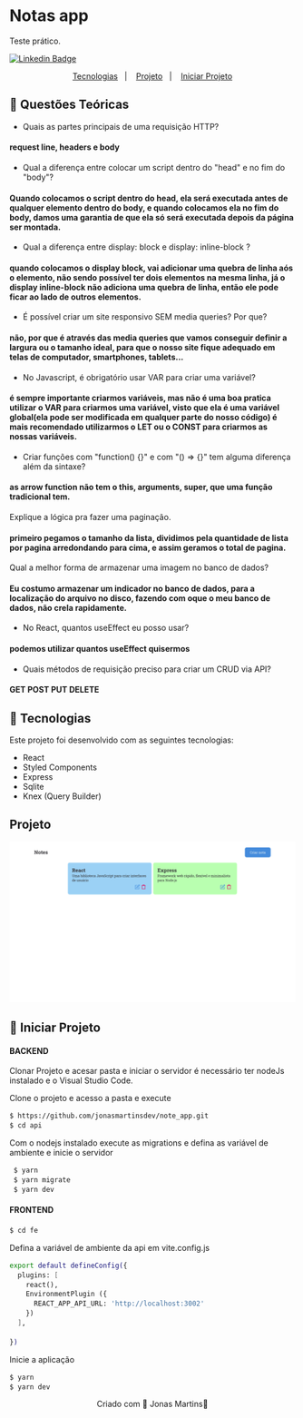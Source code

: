 # Notas app

 Teste prático.
 
[![Linkedin Badge](https://img.shields.io/badge/-JonasMartins-blue?style=flat-square&logo=Linkedin&logoColor=white&link=https://https://www.linkedin.com/in/jonas-martins-950a30184/)](https://www.linkedin.com/in/jonas-martins-950a30184/)


 <p align="center">
  <a href="#-tecnologias">Tecnologias</a>&nbsp;&nbsp;&nbsp;|&nbsp;&nbsp;&nbsp;
  <a href="#-projeto">Projeto</a>&nbsp;&nbsp;&nbsp;|&nbsp;&nbsp;&nbsp;
  <a href="#-projeto">Iniciar Projeto</a>
</p>

## 🚀 Questões Teóricas

- Quais as partes principais de uma requisição HTTP?
#### request line, headers e body

- Qual a diferença entre colocar um script dentro do "head" e no fim do "body"?
#### Quando colocamos o script dentro do head, ela será executada antes de qualquer elemento dentro do body, e quando colocamos ela no fim do body, damos uma garantia de que ela só será executada depois da página ser montada.

 - Qual a diferença entre display: block e display: inline-block ?
#### quando colocamos o display block, vai adicionar uma quebra de linha aós o elemento, não sendo possível ter dois elementos na mesma linha, já o display inline-block não adiciona uma quebra de linha, então ele pode ficar ao lado de outros elementos.

- É possível criar um site responsivo SEM media queries? Por que?
#### não, por que é através das media queries que vamos conseguir definir a largura ou o tamanho ideal, para que o nosso site fique adequado em telas de computador, smartphones, tablets... 

- No Javascript, é obrigatório usar VAR para criar uma variável?
#### é sempre importante criarmos variáveis, mas  não é uma boa pratica utilizar o VAR para criarmos uma variável, visto que ela é uma variável global(ela pode ser modificada em qualquer parte do nosso código) é mais recomendado utilizarmos o LET ou o CONST para criarmos as nossas variáveis.

- Criar funções com "function() {}" e com "() => {}" tem alguma diferença além da sintaxe?
#### as arrow function não tem o this, arguments, super, que uma função tradicional tem. 

Explique a lógica pra fazer uma paginação.
#### primeiro pegamos o tamanho da lista, dividimos pela quantidade de lista por pagina arredondando para cima, e assim geramos o total de pagina.

Qual a melhor forma de armazenar uma imagem no banco de dados?
#### Eu costumo armazenar um indicador no banco de dados, para a localização do arquivo no disco, fazendo com oque o meu banco de dados, não crela rapidamente.

- No React, quantos useEffect eu posso usar?
#### podemos utilizar quantos useEffect quisermos

- Quais métodos de requisição preciso para criar um CRUD via API?
#### GET POST PUT DELETE


## 🚀 Tecnologias

Este projeto foi desenvolvido com as seguintes tecnologias:

- React
- Styled Components
- Express
- Sqlite
- Knex (Query Builder)



## Projeto

![image](.github/background.png)

## 🚀 Iniciar Projeto

#### BACKEND

Clonar Projeto e acesar pasta e iniciar o servidor é necessário ter nodeJs instalado e o Visual Studio Code.

Clone o projeto e acesso a pasta e execute

```bash
$ https://github.com/jonasmartinsdev/note_app.git
$ cd api
```
Com o nodejs instalado execute as migrations e defina as variável de ambiente e inicie o servidor

```bash 
 $ yarn
 $ yarn migrate
 $ yarn dev
 ```

 #### FRONTEND
```bash
$ cd fe
```
Defina a variável de ambiente da api em vite.config.js 

```bash
export default defineConfig({
  plugins: [
    react(),
    EnvironmentPlugin ({
      REACT_APP_API_URL: 'http://localhost:3002' 
    })
  ],
  
})

```

Inicie a aplicação


```bash
$ yarn
$ yarn dev
```



<p align="center">Criado com 💜 Jonas Martins👋</p>



